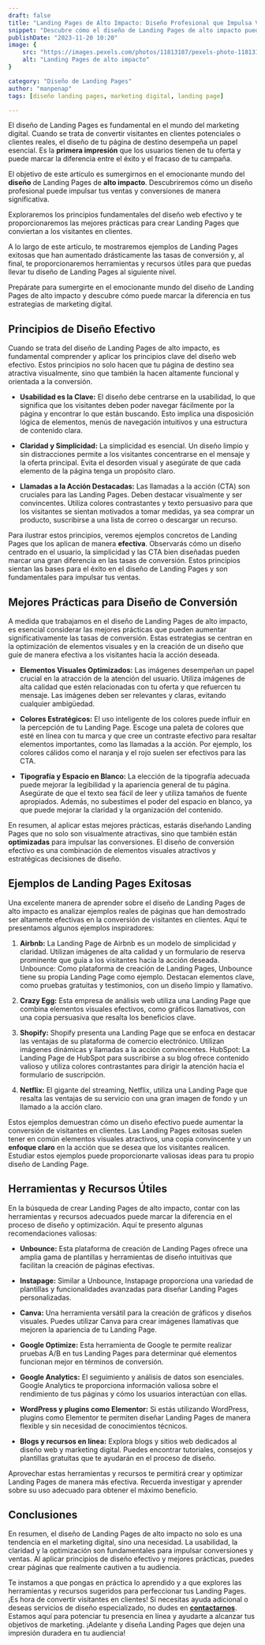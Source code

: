 ```yaml
---
draft: false
title: "Landing Pages de Alto Impacto: Diseño Profesional que Impulsa Ventas"
snippet: "Descubre cómo el diseño de Landing Pages de alto impacto puede aumentar tus ventas. Aprende estrategias de diseño profesional en este artículo."
publishDate: "2023-11-20 10:20"
image: {
    src: "https://images.pexels.com/photos/11813187/pexels-photo-11813187.jpeg?auto=compress&cs=tinysrgb&w=1260&h=750&dpr=1",
    alt: "Landing Pages de alto impacto"
}

category: "Diseño de Landing Pages"
author: "manpenap"
tags: [diseño landing pages, marketing digital, landing page]

---
```

El diseño de Landing Pages es fundamental en el mundo del marketing digital. Cuando se trata de convertir visitantes en clientes potenciales o clientes reales, el diseño de tu página de destino desempeña un papel esencial. Es la **primera impresión** que los usuarios tienen de tu oferta y puede marcar la diferencia entre el éxito y el fracaso de tu campaña.

El objetivo de este artículo es sumergirnos en el emocionante mundo del **diseño** de Landing Pages de **alto impacto**. Descubriremos cómo un diseño profesional puede impulsar tus ventas y conversiones de manera significativa. 

Exploraremos los principios fundamentales del diseño web efectivo y te proporcionaremos las mejores prácticas para crear Landing Pages que conviertan a los visitantes en clientes.

A lo largo de este artículo, te mostraremos ejemplos de Landing Pages exitosas que han aumentado drásticamente las tasas de conversión y, al final, te proporcionaremos herramientas y recursos útiles para que puedas llevar tu diseño de Landing Pages al siguiente nivel.

Prepárate para sumergirte en el emocionante mundo del diseño de Landing Pages de alto impacto y descubre cómo puede marcar la diferencia en tus estrategias de marketing digital.

## Principios de Diseño Efectivo 
Cuando se trata del diseño de Landing Pages de alto impacto, es fundamental comprender y aplicar los principios clave del diseño web efectivo. Estos principios no solo hacen que tu página de destino sea atractiva visualmente, sino que también la hacen altamente funcional y orientada a la conversión.

- **Usabilidad es la Clave:** El diseño debe centrarse en la usabilidad, lo que significa que los visitantes deben poder navegar fácilmente por la página y encontrar lo que están buscando. Esto implica una disposición lógica de elementos, menús de navegación intuitivos y una estructura de contenido clara.

- **Claridad y Simplicidad:** La simplicidad es esencial. Un diseño limpio y sin distracciones permite a los visitantes concentrarse en el mensaje y la oferta principal. Evita el desorden visual y asegúrate de que cada elemento de la página tenga un propósito claro.

- **Llamadas a la Acción Destacadas:** Las llamadas a la acción (CTA) son cruciales para las Landing Pages. Deben destacar visualmente y ser convincentes. Utiliza colores contrastantes y texto persuasivo para que los visitantes se sientan motivados a tomar medidas, ya sea comprar un producto, suscribirse a una lista de correo o descargar un recurso.

Para ilustrar estos principios, veremos ejemplos concretos de Landing Pages que los aplican de manera **efectiva**. Observarás cómo un diseño centrado en el usuario, la simplicidad y las CTA bien diseñadas pueden marcar una gran diferencia en las tasas de conversión. Estos principios sientan las bases para el éxito en el diseño de Landing Pages y son fundamentales para impulsar tus ventas.

## Mejores Prácticas para Diseño de Conversión
A medida que trabajamos en el diseño de Landing Pages de alto impacto, es esencial considerar las mejores prácticas que pueden aumentar significativamente las tasas de conversión. Estas estrategias se centran en la optimización de elementos visuales y en la creación de un diseño que guíe de manera efectiva a los visitantes hacia la acción deseada.

- **Elementos Visuales Optimizados:** Las imágenes desempeñan un papel crucial en la atracción de la atención del usuario. Utiliza imágenes de alta calidad que estén relacionadas con tu oferta y que refuercen tu mensaje. Las imágenes deben ser relevantes y claras, evitando cualquier ambigüedad.

- **Colores Estratégicos:** El uso inteligente de los colores puede influir en la percepción de tu Landing Page. Escoge una paleta de colores que esté en línea con tu marca y que cree un contraste efectivo para resaltar elementos importantes, como las llamadas a la acción. Por ejemplo, los colores cálidos como el naranja y el rojo suelen ser efectivos para las CTA.

- **Tipografía y Espacio en Blanco:** La elección de la tipografía adecuada puede mejorar la legibilidad y la apariencia general de tu página. Asegúrate de que el texto sea fácil de leer y utiliza tamaños de fuente apropiados. Además, no subestimes el poder del espacio en blanco, ya que puede mejorar la claridad y la organización del contenido.

En resumen, al aplicar estas mejores prácticas, estarás diseñando Landing Pages que no solo son visualmente atractivas, sino que también están **optimizadas** para impulsar las conversiones. El diseño de conversión efectivo es una combinación de elementos visuales atractivos y estratégicas decisiones de diseño.

## Ejemplos de Landing Pages Exitosas
Una excelente manera de aprender sobre el diseño de Landing Pages de alto impacto es analizar ejemplos reales de páginas que han demostrado ser altamente efectivas en la conversión de visitantes en clientes. Aquí te presentamos algunos ejemplos inspiradores:
1. **Airbnb:** La Landing Page de Airbnb es un modelo de simplicidad y claridad. Utilizan imágenes de alta calidad y un formulario de reserva prominente que guía a los visitantes hacia la acción deseada.
Unbounce: Como plataforma de creación de Landing Pages, Unbounce tiene su propia Landing Page como ejemplo. Destacan elementos clave, como pruebas gratuitas y testimonios, con un diseño limpio y llamativo.

2. **Crazy Egg:** Esta empresa de análisis web utiliza una Landing Page que combina elementos visuales efectivos, como gráficos llamativos, con una copia persuasiva que resalta los beneficios clave.

3. **Shopify:** Shopify presenta una Landing Page que se enfoca en destacar las ventajas de su plataforma de comercio electrónico. Utilizan imágenes dinámicas y llamadas a la acción convincentes.
HubSpot: La Landing Page de HubSpot para suscribirse a su blog ofrece contenido valioso y utiliza colores contrastantes para dirigir la atención hacia el formulario de suscripción.

4. **Netflix:** El gigante del streaming, Netflix, utiliza una Landing Page que resalta las ventajas de su servicio con una gran imagen de fondo y un llamado a la acción claro.

Estos ejemplos demuestran cómo un diseño efectivo puede aumentar la conversión de visitantes en clientes. Las Landing Pages exitosas suelen tener en común elementos visuales atractivos, una copia convincente y un **enfoque claro** en la acción que se desea que los visitantes realicen. Estudiar estos ejemplos puede proporcionarte valiosas ideas para tu propio diseño de Landing Page.

## Herramientas y Recursos Útiles
En la búsqueda de crear Landing Pages de alto impacto, contar con las herramientas y recursos adecuados puede marcar la diferencia en el proceso de diseño y optimización. Aquí te presento algunas recomendaciones valiosas:
- **Unbounce:** Esta plataforma de creación de Landing Pages ofrece una amplia gama de plantillas y herramientas de diseño intuitivas que facilitan la creación de páginas efectivas.

- **Instapage:** Similar a Unbounce, Instapage proporciona una variedad de plantillas y funcionalidades avanzadas para diseñar Landing Pages personalizadas.

- **Canva:** Una herramienta versátil para la creación de gráficos y diseños visuales. Puedes utilizar Canva para crear imágenes llamativas que mejoren la apariencia de tu Landing Page.

- **Google Optimize:** Esta herramienta de Google te permite realizar pruebas A/B en tus Landing Pages para determinar qué elementos funcionan mejor en términos de conversión.

- **Google Analytics:** El seguimiento y análisis de datos son esenciales. Google Analytics te proporciona información valiosa sobre el rendimiento de tus páginas y cómo los usuarios interactúan con ellas.

- **WordPress y plugins como Elementor:** Si estás utilizando WordPress, plugins como Elementor te permiten diseñar Landing Pages de manera flexible y sin necesidad de conocimientos técnicos.

- **Blogs y recursos en línea:** Explora blogs y sitios web dedicados al diseño web y marketing digital. Puedes encontrar tutoriales, consejos y plantillas gratuitas que te ayudarán en el proceso de diseño.

Aprovechar estas herramientas y recursos te permitirá crear y optimizar Landing Pages de manera más efectiva. Recuerda investigar y aprender sobre su uso adecuado para obtener el máximo beneficio.

## Conclusiones
En resumen, el diseño de Landing Pages de alto impacto no solo es una tendencia en el marketing digital, sino una necesidad. La usabilidad, la claridad y la optimización son fundamentales para impulsar conversiones y ventas. Al aplicar principios de diseño efectivo y mejores prácticas, puedes crear páginas que realmente cautiven a tu audiencia.

Te instamos a que pongas en práctica lo aprendido y a que explores las herramientas y recursos sugeridos para perfeccionar tus Landing Pages. ¡Es hora de convertir visitantes en clientes!
Si necesitas ayuda adicional o deseas servicios de diseño especializado, no dudes en **[contactarnos](https://clicexitoso.info/contacto)**. Estamos aquí para potenciar tu presencia en línea y ayudarte a alcanzar tus objetivos de marketing. ¡Adelante y diseña Landing Pages que dejen una impresión duradera en tu audiencia!

